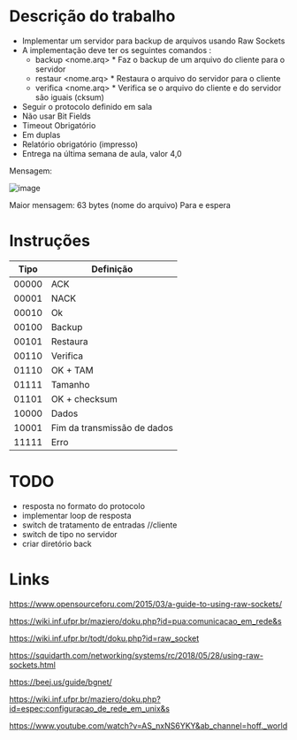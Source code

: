 # Descrição do trabalho
* Implementar um servidor para backup de arquivos usando Raw Sockets
* A implementação deve ter os seguintes comandos :
    *    backup <nome.arq>
        *    Faz o backup de um arquivo do cliente para o servidor
    *    restaur <nome.arq>
        *    Restaura o arquivo do servidor para o cliente
    *    verifica <nome.arq>
        *    Verifica se o arquivo do cliente e do servidor são iguais (cksum)
*    Seguir o protocolo definido em sala
*    Não usar Bit Fields
*    Timeout Obrigatório
*    Em duplas
*    Relatório obrigatório (impresso)
*    Entrega na última semana de aula, valor 4,0

Mensagem:

![image](https://github.com/user-attachments/assets/0a52f2aa-d9fe-4da9-896b-d23f27ff9d23)


Maior mensagem: 63 bytes (nome do arquivo)
Para e espera

# Instruções
| Tipo  | Definição
| ------------- | ------------- |
| 00000 | ACK
| 00001 | NACK  |
| 00010 | Ok  |
| 00100 | Backup  |
| 00101 | Restaura  |
| 00110 | Verifica  |
| 01110 | OK + TAM  |
| 01111 | Tamanho  |
| 01101 | OK + checksum  |
| 10000 | Dados  |
| 10001 | Fim da transmissão de dados  |
| 11111 | Erro  |

# TODO
* resposta no formato do protocolo
* implementar loop de resposta
* switch de tratamento de entradas //cliente
* switch de tipo no servidor
* criar diretório back

# Links

https://www.opensourceforu.com/2015/03/a-guide-to-using-raw-sockets/

https://wiki.inf.ufpr.br/maziero/doku.php?id=pua:comunicacao_em_rede&s

https://wiki.inf.ufpr.br/todt/doku.php?id=raw_socket

https://squidarth.com/networking/systems/rc/2018/05/28/using-raw-sockets.html

https://beej.us/guide/bgnet/

https://wiki.inf.ufpr.br/maziero/doku.php?id=espec:configuracao_de_rede_em_unix&s

https://www.youtube.com/watch?v=AS_nxNS6YKY&ab_channel=hoff._world

    
